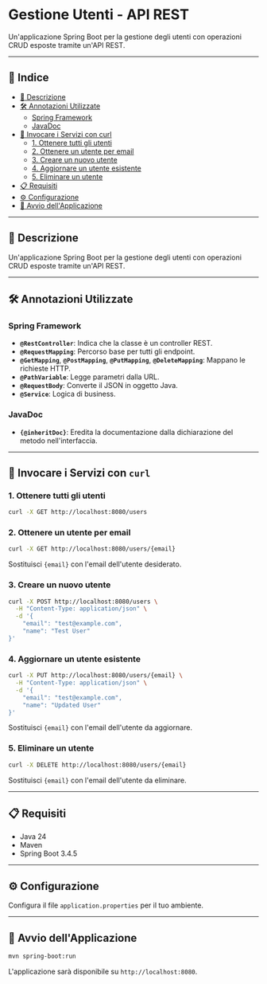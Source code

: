 # Gestione Utenti - API REST

Un'applicazione Spring Boot per la gestione degli utenti con operazioni CRUD esposte tramite un'API REST.

---

## 📑 Indice

- [📌 Descrizione](#descrizione)
- [🛠️ Annotazioni Utilizzate](#annotazioni-utilizzate)
  - [Spring Framework](#spring-framework)
  - [JavaDoc](#javadoc)
- [🔗 Invocare i Servizi con curl](#invocare-i-servizi-con-curl)
  - [1. Ottenere tutti gli utenti](#1-ottenere-tutti-gli-utenti)
  - [2. Ottenere un utente per email](#2-ottenere-un-utente-per-email)
  - [3. Creare un nuovo utente](#3-creare-un-nuovo-utente)
  - [4. Aggiornare un utente esistente](#4-aggiornare-un-utente-esistente)
  - [5. Eliminare un utente](#5-eliminare-un-utente)
- [📋 Requisiti](#requisiti)
- [⚙️ Configurazione](#configurazione)
- [🚀 Avvio dell'Applicazione](#avvio-dellapplicazione)

---

## 📌 Descrizione

Un'applicazione Spring Boot per la gestione degli utenti con operazioni CRUD esposte tramite un'API REST.

---

## 🛠️ Annotazioni Utilizzate

### Spring Framework

- **`@RestController`**: Indica che la classe è un controller REST.
- **`@RequestMapping`**: Percorso base per tutti gli endpoint.
- **`@GetMapping`**, **`@PostMapping`**, **`@PutMapping`**, **`@DeleteMapping`**: Mappano le richieste HTTP.
- **`@PathVariable`**: Legge parametri dalla URL.
- **`@RequestBody`**: Converte il JSON in oggetto Java.
- **`@Service`**: Logica di business.

### JavaDoc

- **`{@inheritDoc}`**: Eredita la documentazione dalla dichiarazione del metodo nell'interfaccia.

---

## 🔗 Invocare i Servizi con `curl`

### 1. Ottenere tutti gli utenti

```bash
curl -X GET http://localhost:8080/users
```

### 2. Ottenere un utente per email

```bash
curl -X GET http://localhost:8080/users/{email}
```

Sostituisci `{email}` con l'email dell'utente desiderato.

### 3. Creare un nuovo utente

```bash
curl -X POST http://localhost:8080/users \
  -H "Content-Type: application/json" \
  -d '{
    "email": "test@example.com",
    "name": "Test User"
}'
```

### 4. Aggiornare un utente esistente

```bash
curl -X PUT http://localhost:8080/users/{email} \
  -H "Content-Type: application/json" \
  -d '{
    "email": "test@example.com",
    "name": "Updated User"
}'
```

Sostituisci `{email}` con l'email dell'utente da aggiornare.

### 5. Eliminare un utente

```bash
curl -X DELETE http://localhost:8080/users/{email}
```

Sostituisci `{email}` con l'email dell'utente da eliminare.

---

## 📋 Requisiti

- Java 24
- Maven
- Spring Boot 3.4.5

---

## ⚙️ Configurazione

Configura il file `application.properties` per il tuo ambiente.

---

## 🚀 Avvio dell'Applicazione

```bash
mvn spring-boot:run
```

L'applicazione sarà disponibile su `http://localhost:8080`.
